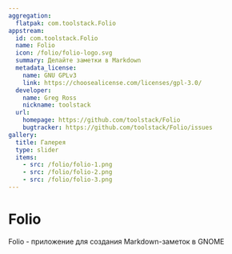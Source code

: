 ```yaml
---
aggregation:
  flatpak: com.toolstack.Folio
appstream:
  id: com.toolstack.Folio
  name: Folio
  icon: /folio/folio-logo.svg
  summary: Делайте заметки в Markdown
  metadata_license:
    name: GNU GPLv3
    link: https://choosealicense.com/licenses/gpl-3.0/
  developer:
    name: Greg Ross
    nickname: toolstack
  url:
    homepage: https://github.com/toolstack/Folio
    bugtracker: https://github.com/toolstack/Folio/issues
gallery:
  title: Галерея
  type: slider
  items:
    - src: /folio/folio-1.png
    - src: /folio/folio-2.png
    - src: /folio/folio-3.png
---
```


# Folio

Folio - приложение для создания Markdown-заметок в GNOME

<AGWGallery />

<!--@include: @apps/_parts/install/content-flatpak.md-->
